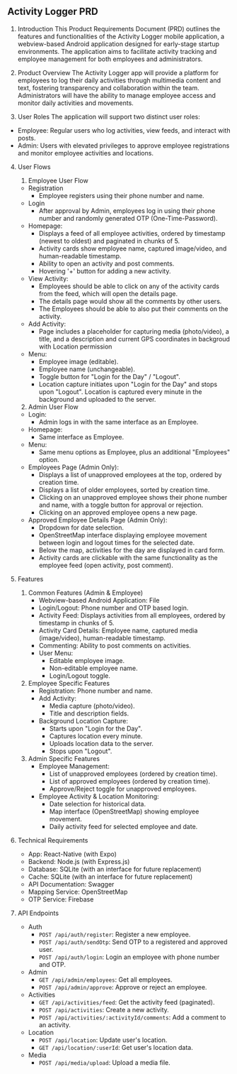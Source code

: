 ## Activity Logger PRD

1. Introduction
This Product Requirements Document (PRD) outlines the features and functionalities of the Activity Logger mobile application, a webview-based Android application designed for early-stage startup environments. The application aims to facilitate activity tracking and employee management for both employees and administrators.

2. Product Overview
The Activity Logger app will provide a platform for employees to log their daily activities through multimedia content and text, fostering transparency and collaboration within the team. Administrators will have the ability to manage employee access and monitor daily activities and movements.

3. User Roles
The application will support two distinct user roles:
* Employee: Regular users who log activities, view feeds, and interact with posts.
* Admin: Users with elevated privileges to approve employee registrations and monitor employee activities and locations.

4. User Flows
    1.  Employee User Flow
    *   Registration
        *   Employee registers using their phone number and name.
    *   Login
        *   After approval by Admin, employees log in using their phone number and randomly generated OTP (One-Time-Password).
    *   Homepage:
        *   Displays a feed of all employee activities, ordered by timestamp (newest to oldest) and paginated in chunks of 5.
        *   Activity cards show employee name, captured image/video, and human-readable timestamp.
        *   Ability to open an activity and post comments.
        *   Hovering '+' button for adding a new activity.
    *   View Activity:
        *   Employees should be able to click on any of the activity cards from the feed, which will open the details page.
        *   The details page would show all the comments by other users.
        *   The Employees should be able to also put their comments on the activity.
    *   Add Activity:
        *   Page includes a placeholder for capturing media (photo/video), a title, and a description and current GPS coordinates in backgroud with Location permission 
    *   Menu:
        *   Employee image (editable).
        *   Employee name (unchangeable).
        *   Toggle button for "Login for the Day" / "Logout".
        *   Location capture initiates upon "Login for the Day" and stops upon "Logout". Location is captured every minute in the background and uploaded to the server.
    2.  Admin User Flow
    *   Login:
        *   Admin logs in with the same interface as an Employee.
    *   Homepage:
        *   Same interface as Employee.
    *   Menu:
        *   Same menu options as Employee, plus an additional "Employees" option.
    *   Employees Page (Admin Only):
        *   Displays a list of unapproved employees at the top, ordered by creation time.
        *   Displays a list of older employees, sorted by creation time.
        *   Clicking on an unapproved employee shows their phone number and name, with a toggle button for approval or rejection.
        *   Clicking on an approved employee opens a new page.
    *   Approved Employee Details Page (Admin Only):
        *   Dropdown for date selection.
        *   OpenStreetMap interface displaying employee movement between login and logout times for the selected date.
        *   Below the map, activities for the day are displayed in card form.
        *   Activity cards are clickable with the same functionality as the employee feed (open activity, post comment).

5. Features
    1.  Common Features (Admin & Employee)
        *   Webview-based Android Application: File
        *   Login/Logout: Phone number and OTP based login.
        *   Activity Feed: Displays activities from all employees, ordered by timestamp in chunks of 5.
        *   Activity Card Details: Employee name, captured media (image/video), human-readable timestamp.
        *   Commenting: Ability to post comments on activities.
        *   User Menu:
            *   Editable employee image.
            *   Non-editable employee name.
            *   Login/Logout toggle.
    2.  Employee Specific Features
        *   Registration: Phone number and name.
        *   Add Activity:
            *   Media capture (photo/video).
            *   Title and description fields.
        *   Background Location Capture:
            *   Starts upon "Login for the Day".
            *   Captures location every minute.
            *   Uploads location data to the server.
            *   Stops upon "Logout".
    3.  Admin Specific Features
        *   Employee Management:
            *   List of unapproved employees (ordered by creation time).
            *   List of approved employees (ordered by creation time).
            *   Approve/Reject toggle for unapproved employees.
        *   Employee Activity & Location Monitoring:
            *   Date selection for historical data.
            *   Map interface (OpenStreetMap) showing employee movement.
            *   Daily activity feed for selected employee and date.

6. Technical Requirements
    *   App: React-Native (with Expo)
    *   Backend: Node.js (with Express.js)
    *   Database: SQLite (with an interface for future replacement)
    *   Cache: SQLite (with an interface for future replacement)
    *   API Documentation: Swagger
    *   Mapping Service: OpenStreetMap
    *   OTP Service: Firebase

7. API Endpoints
    *   Auth
        *   `POST /api/auth/register`: Register a new employee.
        *   `POST /api/auth/sendOtp`: Send OTP to a registered and approved user.
        *   `POST /api/auth/login`: Login an employee with phone number and OTP.
    *   Admin
        *   `GET /api/admin/employees`: Get all employees.
        *   `POST /api/admin/approve`: Approve or reject an employee.
    *   Activities
        *   `GET /api/activities/feed`: Get the activity feed (paginated).
        *   `POST /api/activities`: Create a new activity.
        *   `POST /api/activities/:activityId/comments`: Add a comment to an activity.
    *   Location
        *   `POST /api/location`: Update user's location.
        *   `GET /api/location/:userId`: Get user's location data.
    *   Media
        *   `POST /api/media/upload`: Upload a media file.
